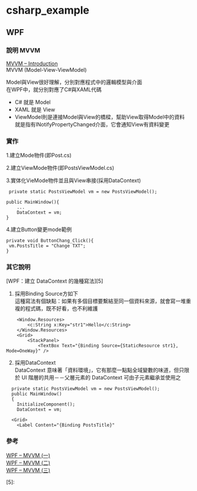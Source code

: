 # csharp_example


## WPF

### 說明 MVVM

[MVVM – Introduction][1]  
MVVM (Model-View-ViewModel)  

Model與View很好理解，分別對應程式中的邏輯模型與介面  
在WPF中，就分別對應了C#與XAML代碼  
- C# 就是 Model
- XAML 就是 View
- ViewModel則是連接Model與View的橋樑，幫助View取得Model中的資料  
 就是指有INotifyPropertyChanged介面，它會通知View有資料變更  

### 實作

1.建立Mode物件(即Post.cs)  

2.建立ViewMode物件(即PostsViewModel.cs)  

3.實体化VieMode物件並且與View串接(採用DataContext)  
```
 private static PostsViewModel vm = new PostsViewModel();

public MainWindow(){
    ...
    DataContext = vm;
}
```

4.建立Button變更mode範例  
```
private void ButtonChang_Click(){
 vm.PostsTitle = "Change TXT";    
}
```

### 其它說明

[WPF：建立 DataContext 的幾種寫法][5]  

1. 採用Binding Source方如下  
這種寫法有個缺點：如果有多個目標要繫結至同一個資料來源，就會寫一堆重複的程式碼，既不好看，也不利維護  
```
    <Window.Resources>
        <c:String x:Key="str1">Hello</c:String>
    </Window.Resources>
    <Grid>
        <StackPanel>
            <TextBox Text="{Binding Source={StaticResource str1}, Mode=OneWay}" />
```

2. 採用DataContext  
DataContext 意味著「資料環境」，它有那麼一點點全域變數的味道，但只限於 UI 階層的共用－－父層元素的 DataContext 可由子元素繼承並使用之  

```
  private static PostsViewModel vm = new PostsViewModel();
  public MainWindow()
  {
    InitializeComponent();
    DataContext = vm;
```

```
  <Grid>
    <Label Content="{Binding PostsTitle}"
```        

### 參考

[WPF – MVVM (一)][2]  
[WPF – MVVM (二)][3]  
[WPF – MVVM (三)][4]  

[1]:https://yuchungchuang.wordpress.com/2019/06/16/wpf-mvvm-introduction/
[2]:https://skychang.github.io/2011/12/29/WPF-%E2%80%93-MVVM-%E4%B8%80/
[3]:https://skychang.github.io/2011/12/29/WPF-%E2%80%93-MVVM-%E4%BA%8C/
[4]:https://skychang.github.io/2011/12/31/WPF-%E2%80%93-MVVM-%E4%B8%89/
[5]:

